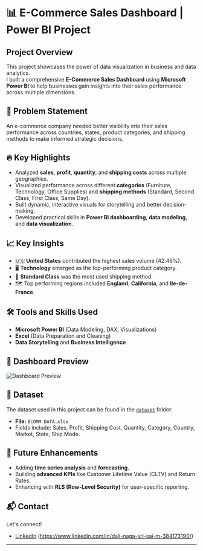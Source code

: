 # 📊 E-Commerce Sales Dashboard | Power BI Project

## Project Overview
This project showcases the power of data visualization in business and data analytics.  
I built a comprehensive **E-Commerce Sales Dashboard** using **Microsoft Power BI** to help businesses gain insights into their sales performance across multiple dimensions.

## 📝 Problem Statement
An e-commerce company needed better visibility into their sales performance across countries, states, product categories, and shipping methods to make informed strategic decisions.

## 🔥 Key Highlights
- Analyzed **sales**, **profit**, **quantity**, and **shipping costs** across multiple geographies.
- Visualized performance across different **categories** (Furniture, Technology, Office Supplies) and **shipping methods** (Standard, Second Class, First Class, Same Day).
- Built dynamic, interactive visuals for storytelling and better decision-making.
- Developed practical skills in **Power BI dashboarding**, **data modeling**, and **data visualization**.

## 📈 Key Insights
- 🇺🇸 **United States** contributed the highest sales volume (42.46%).
- 🖥️ **Technology** emerged as the top-performing product category.
- 🚚 **Standard Class** was the most used shipping method.
- 🗺️ Top performing regions included **England**, **California**, and **Ile-de-France**.

## 🛠️ Tools and Skills Used
- **Microsoft Power BI** (Data Modeling, DAX, Visualizations)
- **Excel** (Data Preparation and Cleaning)
- **Data Storytelling** and **Business Intelligence**

## 📸 Dashboard Preview
![Dashboard Preview](![E-Commerce_Sales_Dashboard_Powerbi_DaliMethukumilli](https://github.com/user-attachments/assets/58eb9bd5-75ef-4e29-95c3-b1c300b8ceeb)
)

## 📁 Dataset
The dataset used in this project can be found in the [`dataset`](dataset) folder:
- **File:** `ECOMM DATA.xlsx`
- Fields include: Sales, Profit, Shipping Cost, Quantity, Category, Country, Market, State, Ship Mode.

## 🚀 Future Enhancements
- Adding **time series analysis** and **forecasting**.
- Building **advanced KPIs** like Customer Lifetime Value (CLTV) and Return Rates.
- Enhancing with **RLS (Row-Level Security)** for user-specific reporting.

## 📬 Contact
Let's connect!  
- [LinkedIn](#) (https://www.linkedin.com/in/dali-naga-sri-sai-m-384173190/)

---
